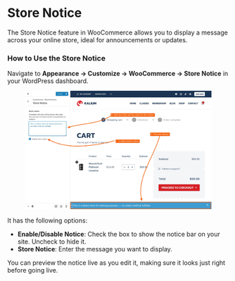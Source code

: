 # Store Notice

The Store Notice feature in WooCommerce allows you to display a message across your online store, ideal for announcements or updates.

### How to Use the Store Notice

Navigate to **Appearance -> Customize -> WooCommerce -> Store Notice** in your WordPress dashboard.

<figure><img src="../../.gitbook/assets/woocommerce-store-notice.jpg" alt=""><figcaption></figcaption></figure>

It has the following options:

* **Enable/Disable Notice**: Check the box to show the notice bar on your site. Uncheck to hide it.
* **Store Notice**: Enter the message you want to display.

You can preview the notice live as you edit it, making sure it looks just right before going live.
